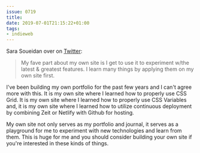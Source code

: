 ```yaml
---
issue: 0719
title: 
date: 2019-07-01T21:15:22+01:00
tags:
- indieweb
---
```

Sara Soueidan over on [Twitter](https://twitter.com/SaraSoueidan/status/1093781448505651201):
> My fave part about my own site is I get to use it to experiment w/the latest & greatest features. I learn many things by applying them on my own site first.

I've been building my own portfolio for the past few years and I can't agree more with this. It is my own site where I learned how to properly use CSS Grid. It is my own site where I learned how to properly use CSS Variables and, it is my own site where I learned how to utilize continuous deployment by combining Zeit or Netlify with Github for hosting.

My own site not only serves as my portfolio and journal, it serves as a playground for me to experiment with new technologies and learn from them. This is huge for me and you should consider building your own site if you're interested in these kinds of things.